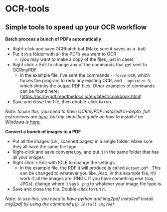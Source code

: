# OCR-tools

## Simple tools to speed up your OCR workflow ##

**Batch process a bunch of PDFs automatically:**
- Right-click and save OCRbatch.bat (Make sure it saves as a .bat)
- Put it in a folder with all the PDFs you want to OCR 
  - (you may want to make a copy of the files, just in case)
- Right click > Edit to change any of the commands that get sent to OCRmyPDF 
  - in the example file, I've sent the commands `--force-OCR`, which forces the program to redo any existing OCR, and `--optimize 3`, which shrinks the output PDF files. Other examples of commands can be found here: (https://ocrmypdf.readthedocs.io/en/latest/cookbook.html)
- Save and close the file, then double-click to run. 

*Note: to use this, you need to have OCRmyPDF installed! In-depth, full instructions are [here](https://ocrmypdf.readthedocs.io/en/v11.7.1/installation.html), but my simplified guide on how to install it on Windows is* [here.](https://docs.google.com/document/d/1wncAdTlP_beerZUvorlXl4SJynqmxXvgAOVV_Jqcn6E/edit?usp=sharing)

**Convert a bunch of images to a PDF**
- Put all the images (i.e., scanned pages) in a single folder. Make sure they all have the same file type.
- Right-click and save converter.py, and put it in the same folder that has all your images.
- Right click > Edit with IDLE to change the settings. 
  - In the example file, the PDF it will produce is called `output.pdf` . This can be changed to whatever you like. Also, in this example file, it'll work if all the images are .PNGs. If you have something else (say, JPGs), change where it says `.png` to whatever your image file type is.
- Save and close the file. Double-click to run it.

*Note: to use this, you need to have python and img2pdf installed! Install img2pdf by using the command `pip install img2pdf`*
